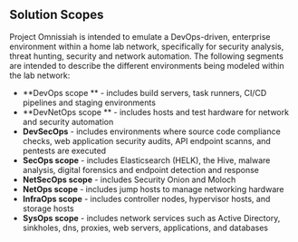## Solution Scopes
Project Omnissiah is intended to emulate a DevOps-driven, enterprise environment within a home lab network, specifically for security analysis, threat hunting, security and network automation. The following segments are intended to describe the different environments being modeled within the lab network:

- **DevOps scope ** - includes build servers, task runners, CI/CD pipelines and staging environments
- **DevNetOps scope ** - includes hosts and test hardware for network and security automation
- **DevSecOps** - includes environments where source code compliance checks, web application security audits, API endpoint scanns, and pentests are executed
- **SecOps scope** - includes Elasticsearch (HELK), the Hive, malware analysis, digital forensics and endpoint detection and response
- **NetSecOps scope** - includes Security Onion and Moloch
- **NetOps scope** - includes jump hosts to manage networking hardware 
- **InfraOps scope** - includes controller nodes, hypervisor hosts, and storage hosts
- **SysOps scope** - includes network services such as Active Directory, sinkholes, dns, proxies, web servers, applications, and databases
